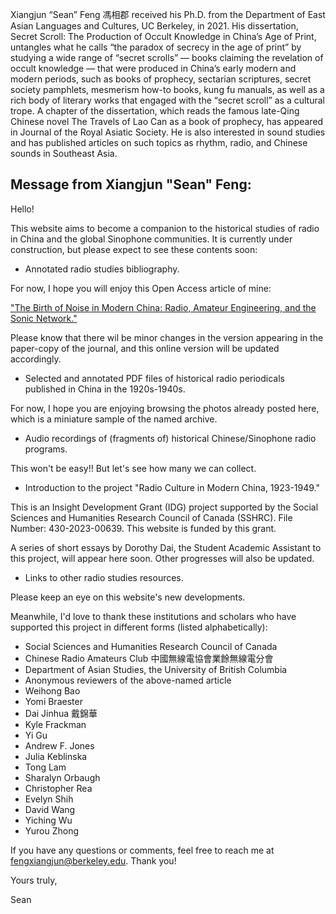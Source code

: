 Xiangjun “Sean” Feng 馮相郡 received his Ph.D. from the Department of East Asian Languages and Cultures, UC Berkeley, in 2021. His dissertation, Secret Scroll: The Production of Occult Knowledge in China’s Age of Print, untangles what he calls “the paradox of secrecy in the age of print” by studying a wide range of “secret scrolls” — books claiming the revelation of occult knowledge — that were produced in China’s early modern and modern periods, such as books of prophecy, sectarian scriptures, secret society pamphlets, mesmerism how-to books, kung fu manuals, as well as a rich body of literary works that engaged with the “secret scroll” as a cultural trope. A chapter of the dissertation, which reads the famous late-Qing Chinese novel The Travels of Lao Can as a book of prophecy, has appeared in Journal of the Royal Asiatic Society. He is also interested in sound studies and has published articles on such topics as rhythm, radio, and Chinese sounds in Southeast Asia.

## Message from Xiangjun "Sean" Feng:

Hello!

This website aims to become a companion to the historical studies of radio in China and the global Sinophone communities. It is currently under construction, but please expect to see these contents soon:

- Annotated radio studies bibliography.

For now, I hope you will enjoy this Open Access article of mine:

["The Birth of Noise in Modern China: Radio, Amateur Engineering, and the Sonic Network."](https://www.tandfonline.com/doi/full/10.1080/17508061.2023.2280435)

Please know that there wil be minor changes in the version appearing in the paper-copy of the journal, and this online version will be updated accordingly.

- Selected and annotated PDF files of historical radio periodicals published in China in the 1920s-1940s.

For now, I hope you are enjoying browsing the photos already posted here, which is a miniature sample of the named archive.

- Audio recordings of (fragments of) historical Chinese/Sinophone radio programs.

This won't be easy!! But let's see how many we can collect.

- Introduction to the project "Radio Culture in Modern China, 1923-1949."

This is an Insight Development Grant (IDG) project supported by the Social Sciences and Humanities Research Council of Canada (SSHRC). File Number: 430-2023-00639. This website is funded by this grant.

A series of short essays by Dorothy Dai, the Student Academic Assistant to this project, will appear here soon. Other progresses will also be updated.

- Links to other radio studies resources.

Please keep an eye on this website's new developments.

Meanwhile, I'd love to thank these institutions and scholars who have supported this project in different forms (listed alphabetically):

- Social Sciences and Humanities Research Council of Canada
- Chinese Radio Amateurs Club 中國無線電協會業餘無線電分會
- Department of Asian Studies, the University of British Columbia
- Anonymous reviewers of the above-named article
- Weihong Bao
- Yomi Braester
- Dai Jinhua 戴錦華
- Kyle Frackman
- Yi Gu
- Andrew F. Jones
- Julia Keblinska
- Tong Lam
- Sharalyn Orbaugh
- Christopher Rea
- Evelyn Shih
- David Wang
- Yiching Wu
- Yurou Zhong

If you have any questions or comments, feel free to reach me at <fengxiangjun@berkeley.edu>. Thank you!

Yours truly,

Sean
